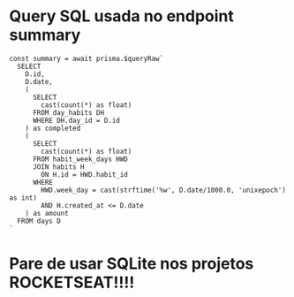 # Query SQL usada no endpoint summary

```
const summary = await prisma.$queryRaw`
  SELECT
    D.id,
    D.date,
    (
      SELECT
        cast(count(*) as float)
      FROM day_habits DH
      WHERE DH.day_id = D.id
    ) as completed
    (
      SELECT
        cast(count(*) as float)
      FROM habit_week_days HWD
      JOIN habits H
        ON H.id = HWD.habit_id
      WHERE
        HWD.week_day = cast(strftime('%w', D.date/1000.0, 'unixepoch') as int)
        AND H.created_at <= D.date
    ) as amount
  FROM days D
`
```

# Pare de usar SQLite nos projetos ROCKETSEAT!!!!
